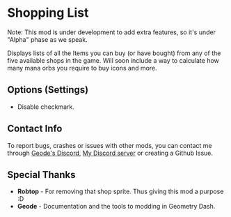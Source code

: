 # Shopping List

<cr>Note: </c> This mod is under development to add extra features, so it's under "Alpha" phase as we speak.

Displays lists of all the Items you can buy (or have bought) from any of the five available shops in the game. Will soon include a way to calculate how many mana orbs you require to buy icons and more.

## Options (Settings)

* Disable checkmark.

## Contact Info

To report bugs, crashes or issues with other mods, you can contact me through [Geode's Discord](https://discord.gg/9e43WMKzhp), [My Discord server](https://discord.gg/tFUyJw5) or creating a Github Issue.

## Special Thanks

* **Robtop** - For removing that shop sprite. Thus giving this mod a purpose :D
* **Geode** - Documentation and the tools to modding in Geometry Dash.


